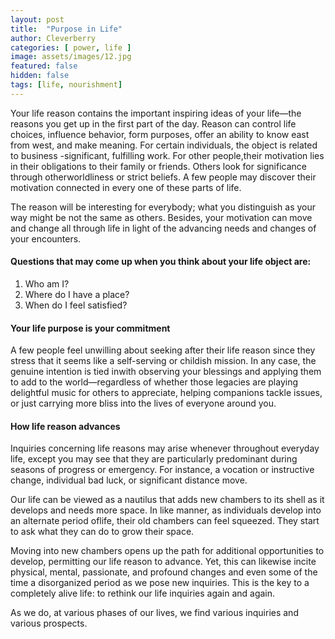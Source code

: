 ```yaml
---
layout: post
title:  "Purpose in Life"
author: Cleverberry
categories: [ power, life ]
image: assets/images/12.jpg
featured: false
hidden: false
tags: [life, nourishment]
---
```


<p>Your life reason contains the important inspiring ideas of your life—the reasons you get up in the first part of the day.  Reason can control life choices, influence behavior, form purposes, offer an ability to know east from west, and make meaning. For certain individuals, the object is related to business -significant, fulfilling work. For other people,their motivation lies in their obligations to their family or friends. Others look for significance through otherworldliness or strict beliefs. A few people may discover their motivation connected in every one of these parts of life. </p>
<p>The reason will be interesting for everybody; what you distinguish as your way might be not the same as others. Besides, your motivation can move and change all through life in light of the advancing needs and changes of your encounters. </p>

<h4>Questions that may come up when you think about your life object are: </h4>
<ol>
<li>Who am I?</li>
<li>Where do I have a place?</li>
<li>When do I feel satisfied?</li>
</ol>

<h4>Your life purpose is your commitment </h4>
<p>A few people feel unwilling about seeking after their life reason since they stress that it seems like a self-serving or childish mission. In any case, the genuine intention is tied inwith observing your blessings and applying them to add to the world—regardless of whether those legacies are playing delightful music for others to appreciate, helping companions tackle issues, or just carrying more bliss into the lives of everyone around you. </p>

<h4>How life reason advances </h4>
<p>Inquiries concerning life reasons may arise whenever throughout everyday life, except you may see that they are particularly predominant during seasons of progress or emergency. For instance, a vocation or instructive change, individual bad luck, or significant distance move. </p>
<p>Our life can be viewed as a nautilus that adds new chambers to its shell as it develops and needs more space. In like manner, as individuals develop into an alternate period oflife, their old chambers can feel squeezed. They start to ask what they can do to grow their space.</p>
<p>Moving into new chambers opens up the path for additional opportunities to develop, permitting our life reason to advance. Yet, this can likewise incite physical, mental, passionate, and profound changes and even some of the time a disorganized period as 
we pose new inquiries. This is the key to a completely alive life: to rethink our life inquiries again and again.</p>
<p>As we do, at various phases of our lives, we find various inquiries and various prospects.</p>